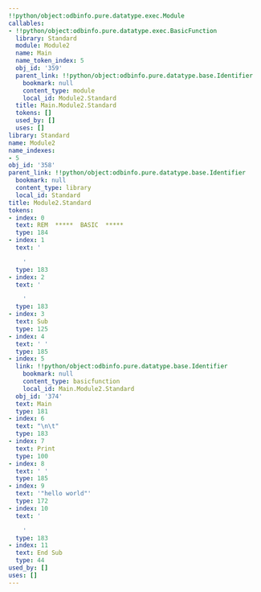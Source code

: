 ```yaml
---
!!python/object:odbinfo.pure.datatype.exec.Module
callables:
- !!python/object:odbinfo.pure.datatype.exec.BasicFunction
  library: Standard
  module: Module2
  name: Main
  name_token_index: 5
  obj_id: '359'
  parent_link: !!python/object:odbinfo.pure.datatype.base.Identifier
    bookmark: null
    content_type: module
    local_id: Module2.Standard
  title: Main.Module2.Standard
  tokens: []
  used_by: []
  uses: []
library: Standard
name: Module2
name_indexes:
- 5
obj_id: '358'
parent_link: !!python/object:odbinfo.pure.datatype.base.Identifier
  bookmark: null
  content_type: library
  local_id: Standard
title: Module2.Standard
tokens:
- index: 0
  text: REM  *****  BASIC  *****
  type: 184
- index: 1
  text: '

    '
  type: 183
- index: 2
  text: '

    '
  type: 183
- index: 3
  text: Sub
  type: 125
- index: 4
  text: ' '
  type: 185
- index: 5
  link: !!python/object:odbinfo.pure.datatype.base.Identifier
    bookmark: null
    content_type: basicfunction
    local_id: Main.Module2.Standard
  obj_id: '374'
  text: Main
  type: 181
- index: 6
  text: "\n\t"
  type: 183
- index: 7
  text: Print
  type: 100
- index: 8
  text: ' '
  type: 185
- index: 9
  text: '"hello world"'
  type: 172
- index: 10
  text: '

    '
  type: 183
- index: 11
  text: End Sub
  type: 44
used_by: []
uses: []
---
```

